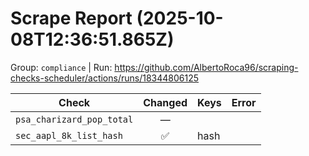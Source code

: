 # Scrape Report (2025-10-08T12:36:51.865Z)

Group: `compliance`  |  Run: https://github.com/AlbertoRoca96/scraping-checks-scheduler/actions/runs/18344806125

| Check | Changed | Keys | Error |
|---|:---:|:--|:--|
| `psa_charizard_pop_total` | — |  |  |
| `sec_aapl_8k_list_hash` | ✅ | hash |  |
